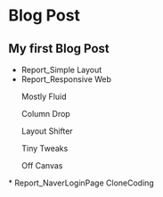 # Blog Post
## My first Blog Post
* Report_Simple Layout
* Report_Responsive Web
<ol>Mostly Fluid</ol>
<ol>Column Drop</ol>
<ol>Layout Shifter</ol>
<ol>Tiny Tweaks</ol>
<ol>Off Canvas</ol>
* Report_NaverLoginPage CloneCoding
